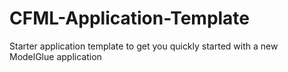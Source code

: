 CFML-Application-Template
=========================

Starter application template to get you quickly started with a new ModelGlue application
